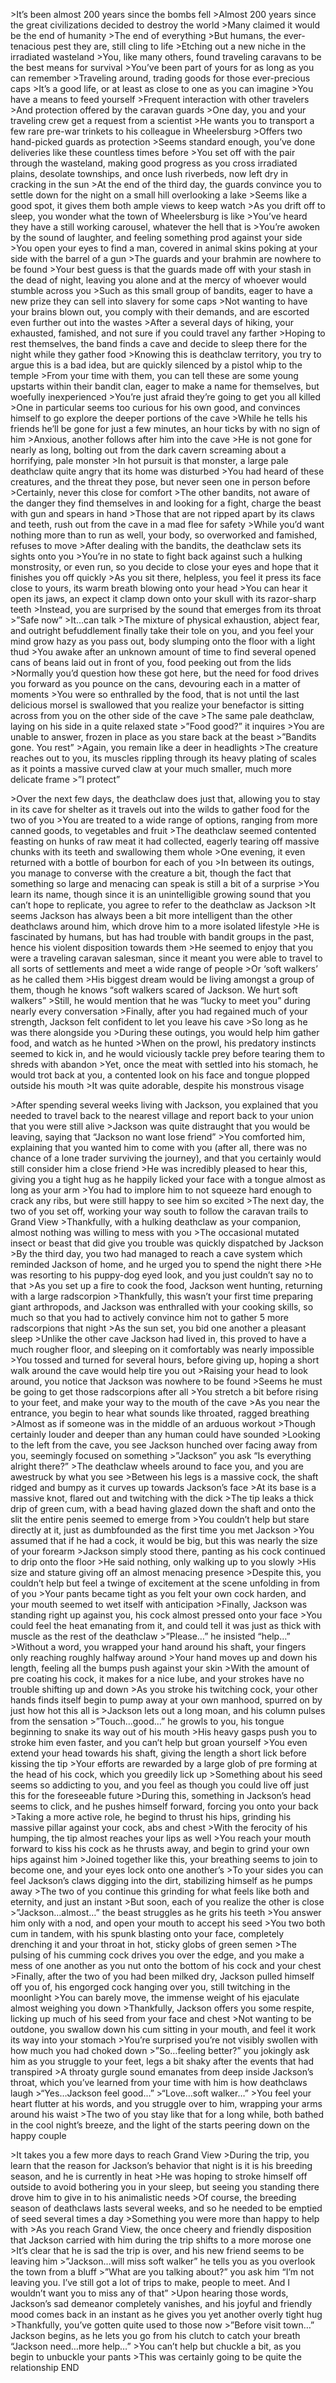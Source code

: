 \>It’s been almost 200 years since the bombs fell
\>Almost 200 years since the great civilizations decided to destroy the world
\>Many claimed it would be the end of humanity
\>The end of everything
\>But humans, the ever-tenacious pest they are, still cling to life
\>Etching out a new niche in the irradiated wasteland
\>You, like many others, found traveling caravans to be the best means for survival
\>You’ve been part of yours for as long as you can remember
\>Traveling around, trading goods for those ever-precious caps
\>It’s a good life, or at least as close to one as you can imagine
\>You have a means to feed yourself
\>Frequent interaction with other travelers
\>And protection offered by the caravan guards
\>One day, you and your traveling crew get a request from a scientist
\>He wants you to transport a few rare pre-war trinkets to his colleague in Wheelersburg
\>Offers two hand-picked guards as protection
\>Seems standard enough, you’ve done deliveries like these countless times before
\>You set off with the pair through the wasteland, making good progress as you cross irradiated plains, desolate townships, and once lush riverbeds, now left dry in cracking in the sun
\>At the end of the third day, the guards convince you to settle down for the night on a small hill overlooking a lake
\>Seems like a good spot, it gives them both ample views to keep watch
\>As you drift off to sleep, you wonder what the town of Wheelersburg is like
\>You’ve heard they have a still working carousel, whatever the hell that is
\>You’re awoken by the sound of laughter, and feeling something prod against your side
\>You open your eyes to find a man, covered in animal skins poking at your side with the barrel of a gun
\>The guards and your brahmin are nowhere to be found
\>Your best guess is that the guards made off with your stash in the dead of night, leaving you alone and at the mercy of whoever would stumble across you
\>Such as this small group of bandits, eager to have a new prize they can sell into slavery for some caps
\>Not wanting to have your brains blown out, you comply with their demands, and are escorted even further out into the wastes
\>After a several days of hiking, your exhausted, famished, and not sure if you could travel any farther
 \>Hoping to rest themselves, the band finds a cave and decide to sleep there for the night while they gather food
\>Knowing this is deathclaw territory, you try to argue this is a bad idea, but are quickly silenced by a pistol whip to the temple
\>From your time with them, you can tell these are some young upstarts within their bandit clan, eager to make a name for themselves, but woefully inexperienced
\>You’re just afraid they’re going to get you all killed
\>One in particular seems too curious for his own good, and convinces himself to go explore the deeper portions of the cave
\>While he tells his friends he’ll be gone for just a few minutes, an hour ticks by with no sign of him
\>Anxious, another follows after him into the cave
\>He is not gone for nearly as long, bolting out from the dark cavern screaming about a horrifying, pale monster
\>In hot pursuit is that monster, a large pale deathclaw quite angry that its home was disturbed
\>You had heard of these creatures, and the threat they pose, but never seen one in person before
\>Certainly, never this close for comfort
\>The other bandits, not aware of the danger they find themselves in and looking for a fight, charge the beast with gun and spears in hand
\>Those that are not ripped apart by its claws and teeth, rush out from the cave in a mad flee for safety
\>While you’d want nothing more than to run as well, your body, so overworked and famished, refuses to move
\>After dealing with the bandits, the deathclaw sets its sights onto you
\>You’re in no state to fight back against such a hulking monstrosity, or even run, so you decide to close your eyes and hope that it finishes you off quickly
\>As you sit there, helpless, you feel it press its face close to yours, its warm breath blowing onto your head 
\>You can hear it open its jaws, an expect it clamp down onto your skull with its razor-sharp teeth
\>Instead, you are surprised by the sound that emerges from its throat
\>”Safe now”
\>It…can talk
\>The mixture of physical exhaustion, abject fear, and outright befuddlement finally take their tole on you, and you feel your mind grow hazy as you pass out, body slumping onto the floor with a light thud
\>You awake after an unknown amount of time to find several opened cans of beans laid out in front of you, food peeking out from the lids
\>Normally you’d question how these got here, but the need for food drives you forward as you pounce on the cans, devouring each in a matter of moments
\>You were so enthralled by the food, that is not until the last delicious morsel is swallowed that you realize your benefactor is sitting across from you on the other side of the cave
\>The same pale deathclaw, laying on his side in a quite relaxed state
\>”Food good?” it inquires
\>You are unable to answer, frozen in place as you stare back at the beast
\>”Bandits gone. You rest”
\>Again, you remain like a deer in headlights
 \>The creature reaches out to you, its muscles rippling through its heavy plating of scales as it points a massive curved claw at your much smaller, much more delicate frame
\>”I protect”


\>Over the next few days, the deathclaw does just that, allowing you to stay in its cave for shelter as it travels out into the wilds to gather food for the two of you
\>You are treated to a wide range of options, ranging from more canned goods, to vegetables and fruit
\>The deathclaw seemed contented feasting on hunks of raw meat it had collected, eagerly tearing off massive chunks with its teeth and swallowing them whole
\>One evening, it even returned with a bottle of bourbon for each of you
\>In between its outings, you manage to converse with the creature a bit, though the fact that something so large and menacing can speak is still a bit of a surprise
\>You learn its name, though since it is an unintelligible growing sound that you can’t hope to replicate, you agree to refer to the deathclaw as Jackson
\>It seems Jackson has always been a bit more intelligent than the other deathclaws around him, which drove him to a more isolated lifestyle
\>He is fascinated by humans, but has had trouble with bandit groups in the past, hence his violent disposition towards them
\>He seemed to enjoy that you were a traveling caravan salesman, since it meant you were able to travel to all sorts of settlements and meet a wide range of people
\>Or ‘soft walkers’ as he called them
\>His biggest dream would be living amongst a group of them, though he knows “soft walkers scared of Jackson. We hurt soft walkers”
\>Still, he would mention that he was “lucky to meet you” during nearly every conversation
\>Finally, after you had regained much of your strength, Jackson felt confident to let you leave his cave
\>So long as he was there alongside you
\>During these outings, you would help him gather food, and watch as he hunted
\>When on the prowl, his predatory instincts seemed to kick in, and he would viciously tackle prey before tearing them to shreds with abandon
\>Yet, once the meat with settled into his stomach, he would trot back at you, a contented look on his face and tongue plopped outside his mouth
\>It was quite adorable, despite his monstrous visage

\>After spending several weeks living with Jackson, you explained that you needed to travel back to the nearest village and report back to your union that you were still alive
\>Jackson was quite distraught that you would be leaving, saying that “Jackson no want lose friend”
\>You comforted him, explaining that you wanted him to come with you (after all, there was no chance of a lone trader surviving the journey), and that you certainly would still consider him a close friend
\>He was incredibly pleased to hear this, giving you a tight hug as he happily licked your face with a tongue almost as long as your arm
\>You had to implore him to not squeeze hard enough to crack any ribs, but were still happy to see him so excited
\>The next day, the two of you set off, working your way south to follow the caravan trails to Grand View
\>Thankfully, with a hulking deathclaw as your companion, almost nothing was willing to mess with you
\>The occasional mutated insect or beast that did give you trouble was quickly dispatched by Jackson
\>By the third day, you two had managed to reach a cave system which reminded Jackson of home, and he urged you to spend the night there
\>He was resorting to his puppy-dog eyed look, and you just couldn’t say no to that
\>As you set up a fire to cook the food, Jackson went hunting, returning with a large radscorpion
\>Thankfully, this wasn’t your first time preparing giant arthropods, and Jackson was enthralled with your cooking skills, so much so that you had to actively convince him not to gather 5 more radscorpions that night
\>As the sun set, you bid one another a pleasant sleep
\>Unlike the other cave Jackson had lived in, this proved to have a much rougher floor, and sleeping on it comfortably was nearly impossible
\>You tossed and turned for several hours, before giving up, hoping a short walk around the cave would help tire you out
\>Raising your head to look around, you notice that Jackson was nowhere to be found
\>Seems he must be going to get those radscorpions after all
\>You stretch a bit before rising to your feet, and make your way to the mouth of the cave
\>As you near the entrance, you begin to hear what sounds like throated, ragged breathing
\>Almost as if someone was in the middle of an arduous workout
\>Though certainly louder and deeper than any human could have sounded
\>Looking to the left from the cave, you see Jackson hunched over facing away from you, seemingly focused on something
\>”Jackson” you ask “Is everything alright there?”
\>The deathclaw wheels around to face you, and you are awestruck by what you see
\>Between his legs is a massive cock, the shaft ridged and bumpy as it curves up towards Jackson’s face
\>At its base is a massive knot, flared out and twitching with the dick
\>The tip leaks a thick drip of green cum, with a bead having glazed down the shaft and onto the slit the entire penis seemed to emerge from
\>You couldn’t help but stare directly at it, just as dumbfounded as the first time you met Jackson
\>You assumed that if he had a cock, it would be big, but this was nearly the size of your forearm
\>Jackson simply stood there, panting as his cock continued to drip onto the floor
\>He said nothing, only walking up to you slowly
\>His size and stature giving off an almost menacing presence
\>Despite this, you couldn’t help but feel a twinge of excitement at the scene unfolding in from of you
\>Your pants became tight as you felt your own cock harden, and your mouth seemed to wet itself with anticipation
\>Finally, Jackson was standing right up against you, his cock almost pressed onto your face
\>You could feel the heat emanating from it, and could tell it was just as thick with muscle as the rest of the deathclaw
\>”Please…” he insisted “help…”
\>Without a word, you wrapped your hand around his shaft, your fingers only reaching roughly halfway around
\>Your hand moves up and down his length, feeling all the bumps push against your skin
\>With the amount of pre coating his cock, it makes for a nice lube, and your strokes have no trouble shifting up and down
\>As you stroke his twitching cock, your other hands finds itself begin to pump away at your own manhood, spurred on by just how hot this all is
\>Jackson lets out a long moan, and his column pulses from the sensation
\>”Touch…good…” he growls to you, his tongue beginning to snake its way out of his mouth
\>His heavy gasps push you to stroke him even faster, and you can’t help but groan yourself
\>You even extend your head towards his shaft, giving the length a short lick before kissing the tip
\>Your efforts are rewarded by a large glob of pre forming at the head of his cock, which you greedily lick up
\>Something about his seed seems so addicting to you, and you feel as though you could live off just this for the foreseeable future
\>During this, something in Jackson’s head seems to click, and he pushes himself forward, forcing you onto your back
\>Taking a more active role, he begind to thrust his hips, grinding his massive pillar against your cock, abs and chest
\>With the ferocity of his humping, the tip almost reaches your lips as well
\>You reach your mouth forward to kiss his cock as he thrusts away, and begin to grind your own hips against him
\>Joined together like this, your breathing seems to join to become one, and your eyes lock onto one another’s
\>To your sides you can feel Jackson’s claws digging into the dirt, stabilizing himself as he pumps away
\>The two of you continue this grinding for what feels like both and eternity, and just an instant
\>But soon, each of you realize the other is close
\>”Jackson…almost…” the beast struggles as he grits his teeth
\>You answer him only with a nod, and open your mouth to accept his seed
\>You two both cum in tandem, with his spunk blasting onto your face, completely drenching it and your throat in hot, sticky globs of green semen
\>The pulsing of his cumming cock drives you over the edge, and you make a mess of one another as you nut onto the bottom of his cock and your chest
\>Finally, after the two of you had been milked dry, Jackson pulled himself off you of, his engorged cock hanging over you, still twitching in the moonlight
\>You can barely move, the immense weight of his ejaculate almost weighing you down
\>Thankfully, Jackson offers you some respite, licking up much of his seed from your face and chest
\>Not wanting to be outdone, you swallow down his cum sitting in your mouth, and feel it work its way into your stomach
\>You’re surprised you’re not visibly swollen with how much you had choked down
\>”So…feeling better?” you jokingly ask him as you struggle to your feet, legs a bit shaky after the events that had transpired
\>A throaty gurgle sound emanates from deep inside Jackson’s throat, which you’ve learned from your time with him is how deathclaws laugh
\>“Yes…Jackson feel good…”
\>“Love…soft walker…”
\>You feel your heart flutter at his words, and you struggle over to him, wrapping your arms around his waist
\>The two of you stay like that for a long while, both bathed in the cool night’s breeze, and the light of the starts peering down on the happy couple


\>It takes you a few more days to reach Grand View
\>During the trip, you learn that the reason for Jackson’s behavior that night is it is his breeding season, and he is currently in heat
\>He was hoping to stroke himself off outside to avoid bothering you in your sleep, but seeing you standing there drove him to give in to his animalistic needs
\>Of course, the breeding season of deathclaws lasts several weeks, and so he needed to be emptied of seed several times a day
\>Something you were more than happy to help with
\>As you reach Grand View, the once cheery and friendly disposition that Jackson carried with him during the trip shifts to a more morose one
\>It’s clear that he is sad the trip is over, and his new friend seems to be leaving him
\>”Jackson…will miss soft walker” he tells you as you overlook the town from a bluff
\>”What are you talking about?” you ask him “I’m not leaving you. I’ve still got a lot of trips to make, people to meet. And I wouldn’t want you to miss any of that”
\>Upon hearing those words, Jackson’s sad demeanor completely vanishes, and his joyful and friendly mood comes back in an instant as he gives you yet another overly tight hug
\>Thankfully, you’ve gotten quite used to those now
\>”Before visit town…” Jackson begins, as he lets you go from his clutch to catch your breath “Jackson need…more help…”
\>You can’t help but chuckle a bit, as you begin to unbuckle your pants
\>This was certainly going to be quite the relationship
END
